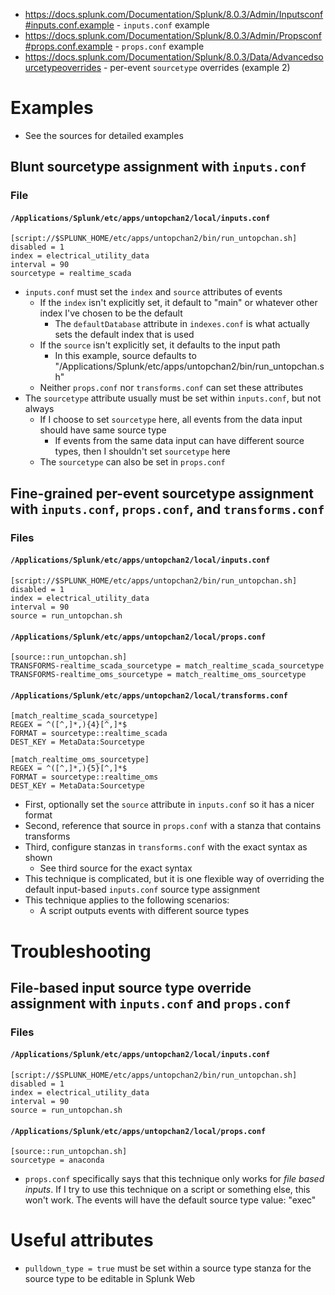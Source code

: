 - https://docs.splunk.com/Documentation/Splunk/8.0.3/Admin/Inputsconf#inputs.conf.example - `inputs.conf` example
- https://docs.splunk.com/Documentation/Splunk/8.0.3/Admin/Propsconf#props.conf.example - `props.conf` example
- https://docs.splunk.com/Documentation/Splunk/8.0.3/Data/Advancedsourcetypeoverrides - per-event `sourcetype` overrides (example 2)
# Examples
- See the sources for detailed examples
## Blunt sourcetype assignment with `inputs.conf`
### File
#### `/Applications/Splunk/etc/apps/untopchan2/local/inputs.conf`
```
[script://$SPLUNK_HOME/etc/apps/untopchan2/bin/run_untopchan.sh]
disabled = 1
index = electrical_utility_data
interval = 90
sourcetype = realtime_scada
```
- `inputs.conf` must set the `index` and `source` attributes of events
  - If the `index` isn't explicitly set, it default to "main" or whatever other index I've chosen to be the default
    - The `defaultDatabase` attribute in `indexes.conf` is what actually sets the default index that is used
  - If the `source` isn't explicitly set, it defaults to the input path
    - In this example, source defaults to "/Applications/Splunk/etc/apps/untopchan2/bin/run_untopchan.sh"
  - Neither `props.conf` nor `transforms.conf` can set these attributes
- The `sourcetype` attribute usually must be set within `inputs.conf`, but not always
  - If I choose to set `sourcetype` here, all events from the data input should have same source type
    - If events from the same data input can have different source types, then I shouldn't set `sourcetype` here
  - The `sourcetype` can also be set in `props.conf`
## Fine-grained per-event sourcetype assignment with `inputs.conf`, `props.conf`, and `transforms.conf`
### Files
#### `/Applications/Splunk/etc/apps/untopchan2/local/inputs.conf`
```
[script://$SPLUNK_HOME/etc/apps/untopchan2/bin/run_untopchan.sh]
disabled = 1
index = electrical_utility_data
interval = 90
source = run_untopchan.sh
```
#### `/Applications/Splunk/etc/apps/untopchan2/local/props.conf`
```
[source::run_untopchan.sh]
TRANSFORMS-realtime_scada_sourcetype = match_realtime_scada_sourcetype
TRANSFORMS-realtime_oms_sourcetype = match_realtime_oms_sourcetype
```
#### `/Applications/Splunk/etc/apps/untopchan2/local/transforms.conf`
```
[match_realtime_scada_sourcetype]
REGEX = ^([^,]*,){4}[^,]*$
FORMAT = sourcetype::realtime_scada
DEST_KEY = MetaData:Sourcetype

[match_realtime_oms_sourcetype]
REGEX = ^([^,]*,){5}[^,]*$
FORMAT = sourcetype::realtime_oms
DEST_KEY = MetaData:Sourcetype
```
- First, optionally set the `source` attribute in `inputs.conf` so it has a nicer format
- Second, reference that source in `props.conf` with a stanza that contains transforms
- Third, configure stanzas in `transforms.conf` with the exact syntax as shown
  - See third source for the exact syntax
- This technique is complicated, but it is one flexible way of overriding the default input-based `inputs.conf` source type assignment
- This technique applies to the following scenarios:
  - A script outputs events with different source types
# Troubleshooting
## File-based input source type override assignment with `inputs.conf` and `props.conf`
### Files
#### `/Applications/Splunk/etc/apps/untopchan2/local/inputs.conf`
```
[script://$SPLUNK_HOME/etc/apps/untopchan2/bin/run_untopchan.sh]
disabled = 1
index = electrical_utility_data
interval = 90
source = run_untopchan.sh
```
#### `/Applications/Splunk/etc/apps/untopchan2/local/props.conf`
```
[source::run_untopchan.sh]
sourcetype = anaconda 
```
- `props.conf` specifically says that this technique only works for _file based inputs_. If I try to use this technique on a script or something else,
  this won't work. The events will have the default source type value: "exec"
# Useful attributes
- `pulldown_type = true` must be set within a source type stanza for the source type to be editable in Splunk Web
